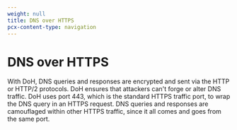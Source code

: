 ```yaml
---
weight: null
title: DNS over HTTPS
pcx-content-type: navigation
---
```


# DNS over HTTPS

With DoH, DNS queries and responses are encrypted and sent via the HTTP or HTTP/2 protocols. DoH ensures that attackers can't forge or alter DNS traffic. DoH uses port 443, which is the standard HTTPS traffic port, to wrap the DNS query in an HTTPS request. DNS queries and responses are camouflaged within other HTTPS traffic, since it all comes and goes from the same port.

<DirectoryListing path="/encrypted-dns/dns-over-https" />